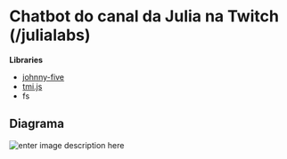 ﻿# Chatbot do canal da Julia na Twitch (/julialabs)

**Libraries**
* [johnny-five](https://github.com/rwaldron/johnny-five)
* [tmi.js](https://github.com/tmijs/tmi.js)
* fs

## Diagrama
![enter image description here](https://i.postimg.cc/1tJ3DHkK/twitch-chat-esp.png)

